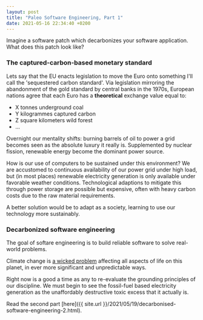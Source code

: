 ```yaml
---
layout: post
title: "Paleo Software Engineering, Part 1"
date: 2021-05-16 22:34:40 +0200
---
```


Imagine a software patch which decarbonizes your software application. What does this patch look like?

### The captured-carbon-based monetary standard

Lets say that the EU enacts legislation to move the Euro onto something I'll call the 'sequestered carbon standard'.
Via legislation mirroring the abandonment of the gold standard by central banks in the 1970s, European nations agree that each Euro has a **theoretical** exchange value equal to:

- X tonnes underground coal
- Y kilogrammes captured carbon
- Z square kilometers wild forest
- ...

Overnight our mentality shifts: burning barrels of oil to power a grid becomes seen as the absolute luxury it really is.
Supplemented by nuclear fission, renewable energy become the dominant power source.

How is our use of computers to be sustained under this environment?
We are accustomed to continuous availability of our power grid under high load, but (in most places) renewable electricity generation is only available under favorable weather conditions.
Technological adaptions to mitigate this through power storage are possible but expensive, often with heavy carbon costs due to the raw material requirements.

A better solution would be to adapt as a society, learning to use our technology more sustainably.

### Decarbonized software engineering

The goal of softare engineering is to build reliable software to solve real-world problems.

Climate change is [a wicked problem](https://en.wikipedia.org/wiki/Wicked_problem) affecting all aspects of life on this planet, in ever more significant and unpredictable ways.

Right now is a good a time as any to re-evaluate the grounding principles of our discipline.
We must begin to see the fossil-fuel based electricity generation as the unaffordably destructive toxic excess that it actually is.

Read the second part [here]({{ site.url }}/2021/05/19/decarbonised-software-engineering-2.html).
